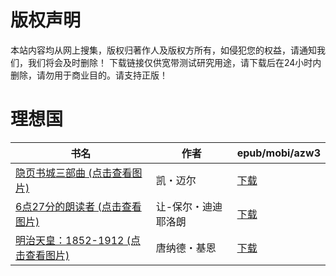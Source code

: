 # 版权声明

本站内容均从网上搜集，版权归著作人及版权方所有，如侵犯您的权益，请通知我们，我们将会及时删除！ 下载链接仅供宽带测试研究用途，请下载后在24小时内删除，请勿用于商业目的。请支持正版！

# 理想国

| 书名 | 作者 | epub/mobi/azw3 |
| --- | --- | --- |
| [隐页书城三部曲 (点击查看图片)](https://www.dushupai.com/attachment/2024/06/08/1065a1ed84de228d.jpg) | 凯・迈尔 | [下载](https://url89.ctfile.com/f/31084289-1357051819-6372fc?p=8866) |
| [6点27分的朗读者 (点击查看图片)](https://www.dushupai.com/attachment/2024/06/06/e0c0233ec920c442.jpg) |  让-保尔・迪迪耶洛朗 | [下载](https://url89.ctfile.com/f/31084289-1357033048-452f4a?p=8866) |
| [明治天皇：1852-1912 (点击查看图片)](https://www.dushupai.com/attachment/2024/06/04/d02bee355d44ecce.jpg) | 唐纳德・基恩 | [下载](https://url89.ctfile.com/f/31084289-1357021156-b23e9c?p=8866) |

